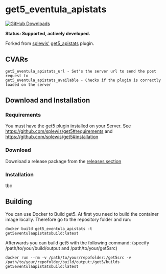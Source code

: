 get5_eventula_apistats
===========================
[![GitHub Downloads](https://img.shields.io/github/downloads/Lan2Play/get5_eventula_apistats/total.svg?style=flat-square&label=Downloads)](https://github.com/Lan2Play/get5_eventula_apistats/releases/latest)

**Status: Supported, actively developed.**

Forked from [splewis'](https://github.com/splewis) [get5_apistats](https://github.com/splewis/get5/blob/master/scripting/get5_apistats.sp) plugin.

## CVARs
```
get5_eventula_apistats_url - Set's the server url to send the post request to
get5_eventula_apistats_available - Checks if the plugin is correctly loaded on the server
```

## Download and Installation

### Requirements
You must have the get5 plugin installed on your Server. See https://github.com/splewis/get5#requirements and https://github.com/splewis/get5#installation

### Download
Download a release package from the [releases section](https://github.com/Lan2Play/get5_eventula_apistats/releases/latest)

### Installation
tbc

## Building

You can use Docker to Build get5. At first you need to build the container image locally. Therefore go to the repository folder and run:

	docker build get5_eventula_apistats -t get5eventulaapistatsbuild:latest

Afterwards you can build get5 with the following command: (specify /path/to/your/build/output and /path/to/your/get5src)

	docker run --rm -v /path/to/your/repofolder:/get5src -v /path/to/your/repofolder/build/output:/get5/builds get5eventulaapistatsbuild:latest
	
